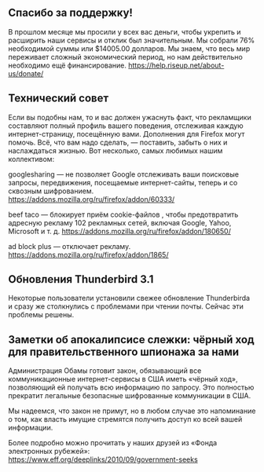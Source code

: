 ## Спасибо за поддержку!

В прошлом месяце мы просили у всех вас деньги, чтобы укрепить и расширить наши сервисы и отклик был значительным. Мы собрали 76% необходимой суммы или $14005.00 долларов. Мы знаем, что весь мир переживает сложный экономический период, но нам действительно необходимо ещё финансирование. https://help.riseup.net/about-us/donate/

## Технический совет

Если вы подобны нам, то и вас должен ужаснуть факт, что рекламщики составляют полный профиль вашего поведения, отслеживая каждую интернет-страницу, посещённую вами. Дополнения для Firefox могут помочь. Всё, что вам надо сделать, — поставить, забыть о них и наслаждаться жизнью. Вот несколько, самых любимых нашим коллективом:

googlesharing — не позволяет Google отслеживать ваши поисковые запросы, передвижения, посещаемые интернет-сайты, теперь и со сквозным шифрованием. https://addons.mozilla.org/ru/firefox/addon/60333/

beef taco — блокирует приём cookie-файлов , чтобы предотвратить адресную рекламу 102 рекламных сетей, включая Google, Yahoo, Microsoft и т. д. https://addons.mozilla.org/ru/firefox/addon/180650/

ad block plus — отключает рекламу. https://addons.mozilla.org/ru/firefox/addon/1865/

## Обновления Thunderbird 3.1

Некоторые пользователи установили свежее обновление Thunderbirda и сразу же столкнулись с проблемами при чтении почты. Сейчас эти проблемы решены.

## Заметки об апокалипсисе слежки: чёрный ход для правительственного шпионажа за нами

Администрация Обамы готовит закон, обязывающий все коммуникационные интернет-сервисы в США иметь «чёрный ход», позволяющий ей получать всю информацию по запросу. Это полностью прекратит легальные безопасные шифрованные коммуникации в США.

Мы надеемся, что закон не примут, но в любом случае это напоминание о том, как власть имущие стремятся получить доступ ко всей вашей информации.

Более подробно можно прочитать у наших друзей из «Фонда электронных рубежей»: https://www.eff.org/deeplinks/2010/09/government-seeks
